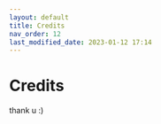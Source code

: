 ```yaml
---
layout: default
title: Credits
nav_order: 12
last_modified_date: 2023-01-12 17:14
---
```


# Credits

thank u :)